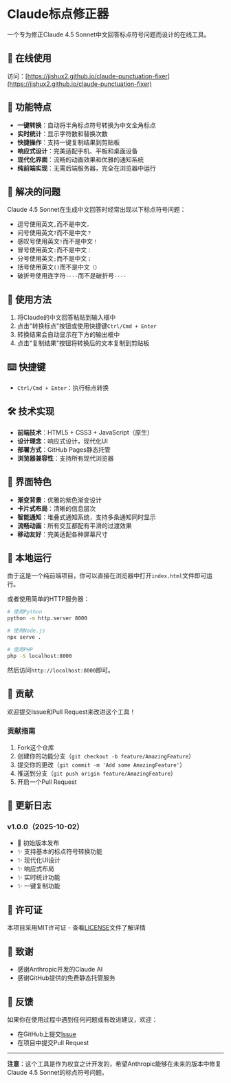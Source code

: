 # Claude标点修正器

一个专为修正Claude 4.5 Sonnet中文回答标点符号问题而设计的在线工具。

## 🚀 在线使用

访问：[https://jishux2.github.io/claude-punctuation-fixer](https://jishux2.github.io/claude-punctuation-fixer)

## 🎯 功能特点

- **一键转换**：自动将半角标点符号转换为中文全角标点
- **实时统计**：显示字符数和替换次数
- **快捷操作**：支持一键复制结果到剪贴板
- **响应式设计**：完美适配手机、平板和桌面设备
- **现代化界面**：流畅的动画效果和优雅的通知系统
- **纯前端实现**：无需后端服务器，完全在浏览器中运行

## 🔧 解决的问题

Claude 4.5 Sonnet在生成中文回答时经常出现以下标点符号问题：

- 逗号使用英文`,`而不是中文`，`
- 问号使用英文`?`而不是中文`？`
- 感叹号使用英文`!`而不是中文`！`
- 冒号使用英文`:`而不是中文`：`
- 分号使用英文`;`而不是中文`；`
- 括号使用英文`()`而不是中文`（）`
- 破折号使用连字符`----`而不是破折号`----`

## 📖 使用方法

1. 将Claude的中文回答粘贴到输入框中
2. 点击"转换标点"按钮或使用快捷键`Ctrl/Cmd + Enter`
3. 转换结果会自动显示在下方的输出框中
4. 点击"复制结果"按钮将转换后的文本复制到剪贴板

## ⌨️ 快捷键

- `Ctrl/Cmd + Enter`：执行标点转换

## 🛠️ 技术实现

- **前端技术**：HTML5 + CSS3 + JavaScript（原生）
- **设计理念**：响应式设计，现代化UI
- **部署方式**：GitHub Pages静态托管
- **浏览器兼容性**：支持所有现代浏览器

## 📱 界面特色

- **渐变背景**：优雅的紫色渐变设计
- **卡片式布局**：清晰的信息层次
- **智能通知**：堆叠式通知系统，支持多条通知同时显示
- **流畅动画**：所有交互都配有平滑的过渡效果
- **移动友好**：完美适配各种屏幕尺寸

## 🚀 本地运行

由于这是一个纯前端项目，你可以直接在浏览器中打开`index.html`文件即可运行。

或者使用简单的HTTP服务器：

```bash
# 使用Python
python -m http.server 8000

# 使用Node.js
npx serve .

# 使用PHP
php -S localhost:8000
```

然后访问`http://localhost:8000`即可。

## 🤝 贡献

欢迎提交Issue和Pull Request来改进这个工具！

### 贡献指南

1. Fork这个仓库
2. 创建你的功能分支（`git checkout -b feature/AmazingFeature`）
3. 提交你的更改（`git commit -m 'Add some AmazingFeature'`）
4. 推送到分支（`git push origin feature/AmazingFeature`）
5. 开启一个Pull Request

## 📝 更新日志

### v1.0.0（2025-10-02）
- 🎉 初始版本发布
- ✨ 支持基本的标点符号转换功能
- ✨ 现代化UI设计
- ✨ 响应式布局
- ✨ 实时统计功能
- ✨ 一键复制功能

## 📄 许可证

本项目采用MIT许可证 - 查看[LICENSE](LICENSE)文件了解详情

## 🙏 致谢

- 感谢Anthropic开发的Claude AI
- 感谢GitHub提供的免费静态托管服务

## 💬 反馈

如果你在使用过程中遇到任何问题或有改进建议，欢迎：

- 在GitHub上提交[Issue](../../issues)
- 在项目中提交Pull Request

---

**注意**：这个工具是作为权宜之计开发的，希望Anthropic能够在未来的版本中修复Claude 4.5 Sonnet的标点符号问题。
